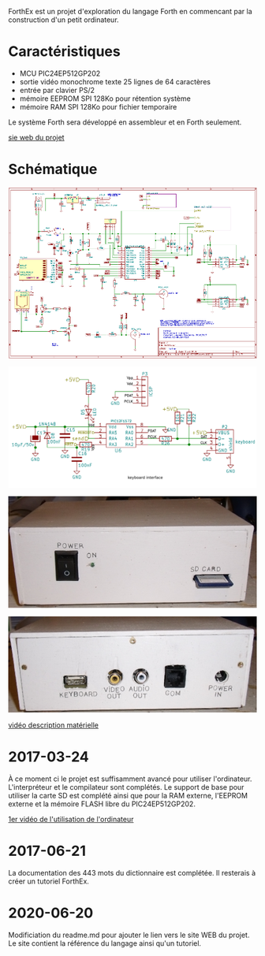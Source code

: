 ﻿ForthEx est un projet d'exploration du langage Forth en commencant par la construction d'un petit ordinateur.

Caractéristiques
=================
 * MCU PIC24EP512GP202
 * sortie vidéo monochrome texte 25 lignes de 64 caractères
 * entrée par clavier PS/2
 * mémoire EEPROM SPI 128Ko pour rétention système
 * mémoire RAM SPI  128Ko pour fichier temporaire
 
 Le système Forth sera développé en assembleur et en Forth seulement.

[sie web du projet](http://picatout.github.io/ForthEx/)
 
Schématique
===========


![circuit principal](/docs/html/img/forthex_schematic.png)

![interface clavier](/docs/html/img/forthex_schematic_ps2.png)

![boitier avant](/docs/html/img/boitier_face.png)

![boitier arrière](/docs/html/img/boitier_arriere.png)

[vidéo description matérielle](https://youtu.be/hgAJy2Itfcw)

2017-03-24
==========

À ce moment ci le projet est suffisamment avancé pour utiliser l'ordinateur. L'interpréteur et le compilateur sont complétés. Le support de base pour
utiliser la carte SD est complété ainsi que pour la RAM externe, l'EEPROM externe et la mémoire FLASH libre du PIC24EP512GP202. 

[1er vidéo de l'utilisation de l'ordinateur](https://youtu.be/jwFQXd6zAQ0)

2017-06-21
==========
La documentation des 443 mots du dictionnaire est complétée. Il resterais à créer un tutoriel ForthEx.

2020-06-20
==========
Modificiation du readme.md pour ajouter le lien vers le site WEB du projet. Le site contient la référence du langage ainsi qu'un tutoriel.

